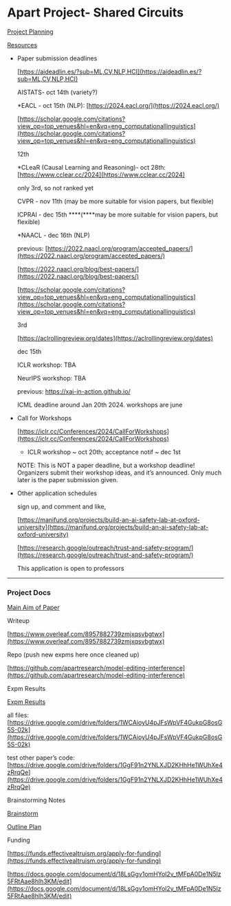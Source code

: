 # Apart Project- Shared Circuits

[Project Planning](Apart%20Project-%20Shared%20Circuits%2045e3959d9536467ba08a6f99a756df79/Project%20Planning%203798a71e7c5d4a888cad9a7d25a1275c.md)

[Resources](Apart%20Project-%20Shared%20Circuits%2045e3959d9536467ba08a6f99a756df79/Resources%20ffd628ad9f5f4c1d8c12a4997611bbb3.md)

- Paper submission deadlines
    
    
    [https://aideadlin.es/?sub=ML,CV,NLP,HCI](https://aideadlin.es/?sub=ML,CV,NLP,HCI)
    
    AISTATS- oct 14th (variety?)
    
    *EACL - oct 15th (NLP): [https://2024.eacl.org/](https://2024.eacl.org/)
    
    [https://scholar.google.com/citations?view_op=top_venues&hl=en&vq=eng_computationallinguistics](https://scholar.google.com/citations?view_op=top_venues&hl=en&vq=eng_computationallinguistics)
    
    12th
    
    *CLeaR (Causal Learning and Reasoning)- oct 28th: [https://www.cclear.cc/2024](https://www.cclear.cc/2024)
    
    only 3rd, so not ranked yet
    
    CVPR - nov 11th (may be more suitable for vision papers, but flexible)
    
    ICPRAI - dec 15th ****(****may be more suitable for vision papers, but flexible)
    
    *NAACL - dec 16th (NLP)
    
    previous: [https://2022.naacl.org/program/accepted_papers/](https://2022.naacl.org/program/accepted_papers/)
    
    [https://2022.naacl.org/blog/best-papers/](https://2022.naacl.org/blog/best-papers/)
    
    [https://scholar.google.com/citations?view_op=top_venues&hl=en&vq=eng_computationallinguistics](https://scholar.google.com/citations?view_op=top_venues&hl=en&vq=eng_computationallinguistics)
    
    3rd
    
    [https://aclrollingreview.org/dates](https://aclrollingreview.org/dates)
    
    dec 15th
    
    ICLR workshop: TBA
    
    NeurIPS workshop: TBA
    
    previous: https://xai-in-action.github.io/
    
    ICML deadline around Jan 20th 2024. workshops are june
    
- Call for Workshops
    
    [https://iclr.cc/Conferences/2024/CallForWorkshops](https://iclr.cc/Conferences/2024/CallForWorkshops)
    
    * ICLR workshop ~ oct 20th; acceptance notif ~ dec 1st
    
    NOTE: This is NOT a paper deadline, but a workshop deadline! Organizers submit their workshop ideas, and it’s announced. Only much later is the paper submission given.
    
- Other application schedules
    
    sign up, and comment and like,
    
    [https://manifund.org/projects/build-an-ai-safety-lab-at-oxford-university](https://manifund.org/projects/build-an-ai-safety-lab-at-oxford-university)
    
    [https://research.google/outreach/trust-and-safety-program/](https://research.google/outreach/trust-and-safety-program/)
    
    This application is open to professors
    

---

### Project Docs

[Main Aim of Paper](Apart%20Project-%20Shared%20Circuits%2045e3959d9536467ba08a6f99a756df79/Main%20Aim%20of%20Paper%20e8f679aa680247cfa76b19edb04c5233.md)

Writeup

[https://www.overleaf.com/8957882739zmjxqsvbgtwx](https://www.overleaf.com/8957882739zmjxqsvbgtwx)

Repo (push new expms here once cleaned up)

[https://github.com/apartresearch/model-editing-interference](https://github.com/apartresearch/model-editing-interference)

Expm Results

[Expm Results](Apart%20Project-%20Shared%20Circuits%2045e3959d9536467ba08a6f99a756df79/Expm%20Results%208de8fe5b943641ec92c4496843189d36.md)

all files: [https://drive.google.com/drive/folders/1WCAioyU4pJFsWpVF4GukpG8osG5S-02k](https://drive.google.com/drive/folders/1WCAioyU4pJFsWpVF4GukpG8osG5S-02k)

test other paper’s code: [https://drive.google.com/drive/folders/1GgF91n2YNLXJD2KHhHe1WUhXe4zRrqQe](https://drive.google.com/drive/folders/1GgF91n2YNLXJD2KHhHe1WUhXe4zRrqQe)

Brainstorming Notes

[Brainstorm](Apart%20Project-%20Shared%20Circuits%2045e3959d9536467ba08a6f99a756df79/Brainstorm%207f2162094b5d412187f4af9137210dc7.md)

[Outline Plan](Apart%20Project-%20Shared%20Circuits%2045e3959d9536467ba08a6f99a756df79/Outline%20Plan%203935b02babc84c70a2be3545257d9b3e.md)

Funding

[https://funds.effectivealtruism.org/apply-for-funding](https://funds.effectivealtruism.org/apply-for-funding)

[https://docs.google.com/document/d/18LsGgv1omHYol2v_tMFpA0De1N5lz5FRtAae8hlh3KM/edit](https://docs.google.com/document/d/18LsGgv1omHYol2v_tMFpA0De1N5lz5FRtAae8hlh3KM/edit)